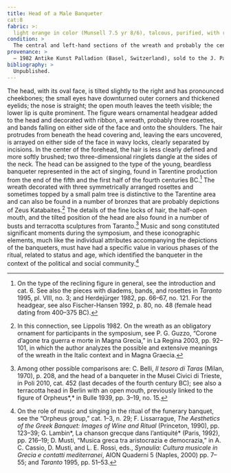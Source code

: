 ```yaml
---
title: Head of a Male Banqueter
cat:8
fabric: >: 
  light orange in color (Munsell 7.5 yr 8/6), talcous, purified, with reflective inclusions.
condition: > 
  The central and left-hand sections of the wreath and probably the central and right-hand rosette, the strips of cloths, and the locks of hair on the sides of the neck are fragmentary; there are diffuse incrustations on the surface.
provenance: > 
  – 1982 Antike Kunst Palladion (Basel, Switzerland), sold to the J. Paul Getty Museum, 1982.
bibliography: >
  Unpublished.
---
```

The head, with its oval face, is tilted slightly to the right and has
pronounced cheekbones; the small eyes have downturned outer corners and
thickened eyelids; the nose is straight; the open mouth leaves the teeth
visible; the lower lip is quite prominent. The figure wears ornamental
headgear added to the head and decorated with ribbon, a wreath, probably
three rosettes, and bands falling on either side of the face and onto
the shoulders. The hair protrudes from beneath the head covering and,
leaving the ears uncovered, is arrayed on either side of the face in
wavy locks, clearly separated by incisions. In the center of the
forehead, the hair is less clearly defined and more softly brushed; two
three-dimensional ringlets dangle at the sides of the neck. The head can
be assigned to the type of the young, beardless banqueter represented in
the act of singing, found in Tarentine production from the end of the
fifth and the first half of the fourth centuries <span
class="smcaps">BC.</span>[^1] The wreath decorated
with three symmetrically arranged rosettes and sometimes topped by a
small palm tree is distinctive to the Tarentine area and can also be
found in a number of bronzes that are probably depictions of Zeus
Katabaites.[^2] The details of the fine locks of hair, the half-open
mouth, and the tilted position of the head are also found in a number of
busts and terracotta sculptures from Taranto.[^3] Music and song
constituted significant moments during the symposium, and these
iconographic elements, much like the individual attributes accompanying
the depictions of the banqueters, must have had a specific value in
various phases of the ritual, related to status and age, which
identified the banqueter in the context of the political and social
community.[^4]

[^1]: On the type of the reclining figure in general, see the
    introduction and cat. 6. See also the pieces with diadems, bands,
    and rosettes in <span class="smcaps">*Taranto*
    1995</span>, pl. VIII, no. 3; and <span
    class="smcaps">Herdejürger</span> 1982, pp. 66–67,
    no. 121. For the headgear, see also <span
    class="smcaps">Fischer-Hansen</span> 1992, p. 80,
    no. 48 (female head dating from 400–375 <span
    class="smcaps">BC</span>).

[^2]: In this connection, see <span
    class="smcaps">Lippolis</span> 1982. On the wreath
    as an obligatory ornament for participants in the symposium, see P.
    G. Guzzo, “Corone d’agone tra guerra e morte in Magna Grecia,” in
    <span class="smcaps">La Regina 2003</span>, pp.
    92–101, in which the author analyzes the possible and extensive
    meanings of the wreath in the Italic context and in Magna Graecia.

[^3]: Among other possible comparisons are: C. Belli, *Il tesoro di
    Taras* (Milan, 1970), p. 208, and the head of a banqueter in the
    Musei Civici di Trieste, in <span
    class="smcaps">Poli</span> 2010, cat. 452 (last
    decades of the fourth century <span
    class="smcaps">BC</span>); see also a terracotta
    head in Berlin with an open mouth, previously linked to the figure
    of Orpheus*,* in <span class="smcaps">Bulle</span>
    1939, pp. 3–19, no. 15.

[^4]: On the role of music and singing in the ritual of the funerary
    banquet, see the “Orpheus group,” cat. 1–3, n. 29; F. Lissarrague,
    *The Aesthetics of the Greek Banquet: Images of Wine and Ritual*
    (Princeton, 1990), pp. 123–39; G. Lambin*, La chanson grecque dans
    l’antiquité* (Paris, 1992), pp. 216–19; D. Musti, “Musica greca tra
    aristocrazia e democrazia,” in A. C. Cassio, D. Musti, and L. E.
    Rossi, eds., *Synaulía: Cultura musicale in Grecia e contatti
    mediterranei*, AION Quaderni 5 (Naples, 2000) pp. 7–55; and *<span
    class="smcaps">Taranto</span>* 1995, pp. 51–53.
